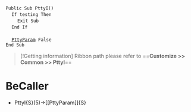 &nbsp;  &nbsp;  &nbsp;  &nbsp;  
`Public Sub PttyI()`  
&nbsp;&nbsp;&nbsp;&nbsp;`If testing Then`  
&nbsp;&nbsp;&nbsp;&nbsp;&nbsp;&nbsp;&nbsp;&nbsp;`Exit Sub`  
&nbsp;&nbsp;&nbsp;&nbsp;`End If`  
&nbsp;  &nbsp;  &nbsp;  &nbsp;  
&nbsp;&nbsp;&nbsp;&nbsp;[`PttyParam`](PttyParam)` False`  
`End Sub`  


> [!Getting information]
> Ribbon path please refer to ==**Customize >> Common >> PttyI**==


# BeCaller
- PttyI{S}(5)->[[PttyParam]]{S}

